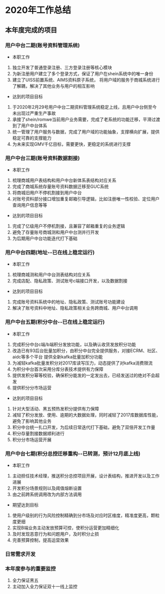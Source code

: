 # 2020年工作总结 
## 本年度完成的项目
### 用户中台二期(账号资料管理系统)
- 本职工作 
1. 独立开发了普通登录注册、三方登录注册等核心模块
2. 为新注册用户建立了多个登录方式，保证了用户在shein系统中的唯一身份   
3. 建立了UISS前置系统、AIMS资料原子系统，
   将用户域的服务于商城系统进行了解耦，解决了其他业务与用户的相互影响
- 达到的项目目标
1. 于2020年2月29号用户中台二期资料管理系统稳定上线，且用户中台侧至今未出现过严重生产事故
2. 承接了shein/romwe当前用户业务需要，完成了老系统的功能迁移，平滑过渡到了用户中台体系
3. 统一管理了用户服务与数据，完成了用户域的功能抽象，支撑横向扩展，提供稳定可靠的支撑能力
4. 为未来实现GMV千亿目标，需要更快，更稳定的系统进行支撑

### 用户中台三期(账号资料数据割接)
- 本职工作
1. 梳理商城用户表结构和用户中台新体系表结构对应关系
2. 完成了商城系统存量账号资料数据迁移至GUC系统
3. 将商城旧用户不停机割接到用户中台
4. 对账号资料部分接口增加重复邮箱引导逻辑，比如注册唯一性校验、定位用户查询用户信息等等
- 达到的项目目标
1. 完成了亿级用户不停机割接，且兼容了邮箱重复的业务逻辑
2. 避免了存量账号商城测和用户中台测并行开发
3. 为后期用户中台功能迭代打下基础   
### 用户中台四期(地址--已在线上稳定运行)
- 本职工作 
1. 梳理商城测和用户中台测表结构对应关系
2. 完成店配、隐私政策、测试账号c端接口开发，以及数据割接
- 达到的项目目标
1. 完成账号资料系统中的地址、隐私政策、测试账号功能建设
2. 解决了账号资料中地址、隐私政策相关业务跨商城、用户中台调用

### 用户中台五期(积分中台--已在线上稳定运行)
- 本职工作
1. 完成积分中台c端/b端积分发放功能，以及确认收货发放积分功能
2. 改造已有93后台批量加积分，由积分中台完全提供服务，对接ECRM、社区、aidc等多个平台 
   提供全新kafka批量加积分功能
3. 为减轻kafka批量发积分对2017库读写压力，动态提供了对kafka消费限流   
3. 为积分中台首次采用分库分表技术提供有力保障
4. 提供发积分幂等校验，确保积分能发的一定发出去，已经发送过的绝对不会超发
5. 提供积分分市场运营
- 达到的项目目标
1. 针对大型活动、黑五预热发积分提供有力保障
2. 减轻了积分发放、使用、逾期的大数据处理，同时减轻了2017库数据库性能，避免了影响其他业务
3. 积分中台统一扎口开发，为后续日常迭代打下基础，避免了双倍开发工作量
4. 积分存量割接数据顺利进行
5. 积分分市场运营开展
### 用户中台七期(积分总控迁移重构--已转测，预计12月底上线)
- 本职工作
1. 主动担任技术经理，推送积分总控项目开展，设计表结构，推进开发以及工作进展
2. 开发积分场景规则以及阈值熔断设置
3. 由之前跨系统调用改为内部方法调用
- 期望达到目标
1. 使用户级别的行为风险控制精确到分市场及对应时区维度，精准度更高，颗粒度更细
2. 实现B端业务主动发放预算可控，使积分运营更加精细化
3. 及时发现恶意行为和问题用户，及时积分止损
5. 完善预算控制，提高运营效果
### 日常需求开发
### 本年度参与的重要监控
1.  全力保证黑五
2.  主动加入全力保证双十一线上监控